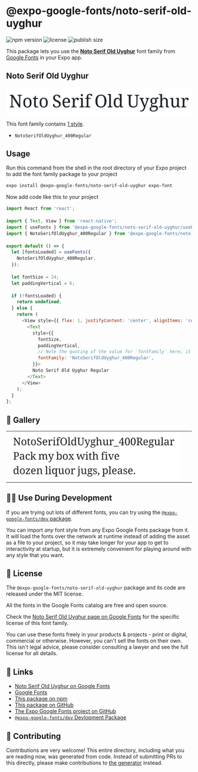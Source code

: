 # @expo-google-fonts/noto-serif-old-uyghur

![npm version](https://flat.badgen.net/npm/v/@expo-google-fonts/noto-serif-old-uyghur)
![license](https://flat.badgen.net/github/license/expo/google-fonts)
![publish size](https://flat.badgen.net/packagephobia/install/@expo-google-fonts/noto-serif-old-uyghur)

This package lets you use the [**Noto Serif Old Uyghur**](https://fonts.google.com/specimen/Noto+Serif+Old+Uyghur) font family from [Google Fonts](https://fonts.google.com/) in your Expo app.

## Noto Serif Old Uyghur

![Noto Serif Old Uyghur](./font-family.png)

This font family contains [1 style](#-gallery).

- `NotoSerifOldUyghur_400Regular`

## Usage

Run this command from the shell in the root directory of your Expo project to add the font family package to your project
```sh
expo install @expo-google-fonts/noto-serif-old-uyghur expo-font
```

Now add code like this to your project
```js
import React from 'react';

import { Text, View } from 'react-native';
import { useFonts } from '@expo-google-fonts/noto-serif-old-uyghur/useFonts';
import { NotoSerifOldUyghur_400Regular } from '@expo-google-fonts/noto-serif-old-uyghur/400Regular';

export default () => {
  let [fontsLoaded] = useFonts({
    NotoSerifOldUyghur_400Regular,
  });

  let fontSize = 24;
  let paddingVertical = 6;

  if (!fontsLoaded) {
    return undefined;
  } else {
    return (
      <View style={{ flex: 1, justifyContent: 'center', alignItems: 'center' }}>
        <Text
          style={{
            fontSize,
            paddingVertical,
            // Note the quoting of the value for `fontFamily` here; it expects a string!
            fontFamily: 'NotoSerifOldUyghur_400Regular',
          }}>
          Noto Serif Old Uyghur Regular
        </Text>
      </View>
    );
  }
};

```

## 🔡 Gallery


||||
|-|-|-|
|![NotoSerifOldUyghur_400Regular](./NotoSerifOldUyghur_400Regular.ttf.png)||||


## 👩‍💻 Use During Development

If you are trying out lots of different fonts, you can try using the [`@expo-google-fonts/dev` package](https://github.com/expo/google-fonts/tree/master/font-packages/dev#readme).

You can import *any* font style from any Expo Google Fonts package from it. It will load the fonts
over the network at runtime instead of adding the asset as a file to your project, so it may take longer
for your app to get to interactivity at startup, but it is extremely convenient
for playing around with any style that you want.

## 📖 License

The `@expo-google-fonts/noto-serif-old-uyghur` package and its code are released under the MIT license.

All the fonts in the Google Fonts catalog are free and open source.

Check the [Noto Serif Old Uyghur page on Google Fonts](https://fonts.google.com/specimen/Noto+Serif+Old+Uyghur) for the specific license of this font family.

You can use these fonts freely in your products & projects - print or digital, commercial or otherwise. However, you can't sell the fonts on their own. This isn't legal advice, please consider consulting a lawyer and see the full license for all details.

## 🔗 Links

- [Noto Serif Old Uyghur on Google Fonts](https://fonts.google.com/specimen/Noto+Serif+Old+Uyghur)
- [Google Fonts](https://fonts.google.com/)
- [This package on npm](https://www.npmjs.com/package/@expo-google-fonts/noto-serif-old-uyghur)
- [This package on GitHub](https://github.com/expo/google-fonts/tree/master/font-packages/noto-serif-old-uyghur)
- [The Expo Google Fonts project on GitHub](https://github.com/expo/google-fonts)
- [`@expo-google-fonts/dev` Devlopment Package](https://github.com/expo/google-fonts/tree/master/font-packages/dev)

## 🤝 Contributing

Contributions are very welcome! This entire directory, including what you are reading now, was generated from code. Instead of submitting PRs to this directly, please make contributions to [the generator](https://github.com/expo/google-fonts/tree/master/packages/generator) instead.
